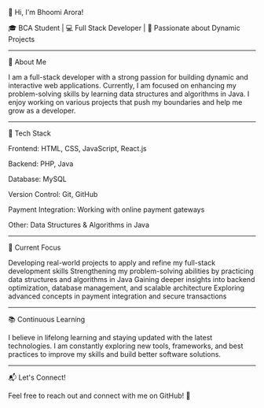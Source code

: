 👋 Hi, I'm Bhoomi Arora!

🎓 BCA Student | 💻 Full Stack Developer | 🚀 Passionate about Dynamic Projects

---

🌟 About Me

I am a full-stack developer with a strong passion for building dynamic and interactive web applications. Currently, I am focused on enhancing my problem-solving skills by learning data structures and algorithms in Java. I enjoy working on various projects that push my boundaries and help me grow as a developer.

---

🚀 Tech Stack

Frontend: HTML, CSS, JavaScript, React.js

Backend: PHP, Java

Database: MySQL

Version Control: Git, GitHub

Payment Integration: Working with online payment gateways

Other: Data Structures & Algorithms in Java

---

📌 Current Focus

Developing real-world projects to apply and refine my full-stack development skills
Strengthening my problem-solving abilities by practicing data structures and algorithms in Java
Gaining deeper insights into backend optimization, database management, and scalable architecture
Exploring advanced concepts in payment integration and secure transactions

---

📚 Continuous Learning

I believe in lifelong learning and staying updated with the latest technologies. I am constantly exploring new tools, frameworks, and best practices to improve my skills and build better software solutions.

---

📬 Let's Connect!

Feel free to reach out and connect with me on GitHub! 🚀
